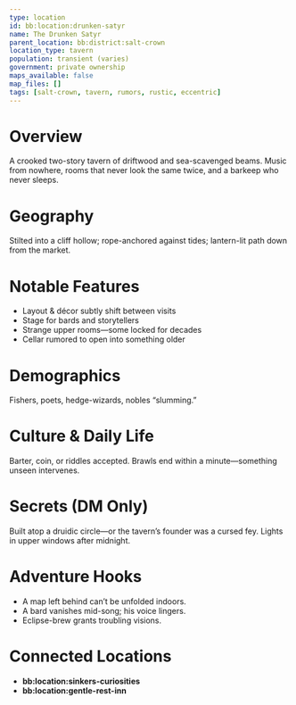```yaml
---
type: location
id: bb:location:drunken-satyr
name: The Drunken Satyr
parent_location: bb:district:salt-crown
location_type: tavern
population: transient (varies)
government: private ownership
maps_available: false
map_files: []
tags: [salt-crown, tavern, rumors, rustic, eccentric]
---
```


# Overview
A crooked two-story tavern of driftwood and sea-scavenged beams. Music from nowhere, rooms that never look the same twice, and a barkeep who never sleeps.

# Geography
Stilted into a cliff hollow; rope-anchored against tides; lantern-lit path down from the market.

# Notable Features
- Layout & décor subtly shift between visits
- Stage for bards and storytellers
- Strange upper rooms—some locked for decades
- Cellar rumored to open into something older

# Demographics
Fishers, poets, hedge-wizards, nobles “slumming.”

# Culture & Daily Life
Barter, coin, or riddles accepted. Brawls end within a minute—something unseen intervenes.

# Secrets (DM Only)
Built atop a druidic circle—or the tavern’s founder was a cursed fey. Lights in upper windows after midnight.

# Adventure Hooks
- A map left behind can’t be unfolded indoors.
- A bard vanishes mid-song; his voice lingers.
- Eclipse-brew grants troubling visions.

# Connected Locations
- **bb:location:sinkers-curiosities**
- **bb:location:gentle-rest-inn**
